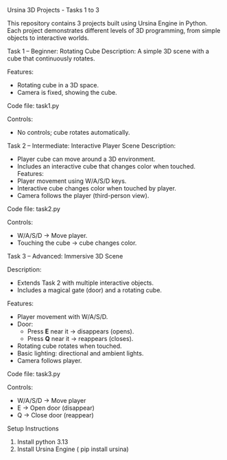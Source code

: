 Ursina 3D Projects - Tasks 1 to 3

This repository contains 3 projects built using Ursina Engine in Python.  
Each project demonstrates different levels of 3D programming, from simple objects to interactive worlds.

Task 1 – Beginner: Rotating Cube
Description:
A simple 3D scene with a cube that continuously rotates.

Features:
- Rotating cube in a 3D space.
- Camera is fixed, showing the cube.

Code file: task1.py

Controls:  
- No controls; cube rotates automatically.


Task 2 – Intermediate: Interactive Player Scene
Description:
- Player cube can move around a 3D environment.
- Includes an interactive cube that changes color when touched.
Features: 
- Player movement using W/A/S/D keys.
- Interactive cube changes color when touched by player.
- Camera follows the player (third-person view).

Code file: task2.py

Controls:  
- W/A/S/D → Move player.
- Touching the cube → cube changes color.


Task 3 – Advanced: Immersive 3D Scene

Description: 
- Extends Task 2 with multiple interactive objects.
- Includes a magical gate (door) and a rotating cube.

Features:
- Player movement with W/A/S/D.  
- Door:
  - Press **E** near it → disappears (opens).  
  - Press **Q** near it → reappears (closes).  
- Rotating cube rotates when touched.  
- Basic lighting: directional and ambient lights.  
- Camera follows player.

Code file: task3.py

Controls:  
- W/A/S/D → Move player  
- E → Open door (disappear)  
- Q → Close door (reappear)  

Setup Instructions

1) Install python 3.13
2) Install Ursina Engine ( pip install ursina) 